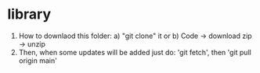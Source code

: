 # library
1. How to downlaod this folder: a) "git clone" it or b) Code -> download zip -> unzip
2. Then, when some updates will be added just do: 'git fetch', then 'git pull origin main'
